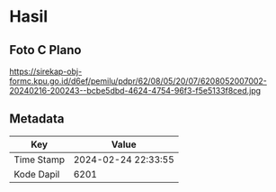# Hasil

## Foto C Plano

https://sirekap-obj-formc.kpu.go.id/d6ef/pemilu/pdpr/62/08/05/20/07/6208052007002-20240216-200243--bcbe5dbd-4624-4754-96f3-f5e5133f8ced.jpg


## Metadata

| Key        | Value               |
| ---------- | ------------------- |
| Time Stamp | 2024-02-24 22:33:55 |
| Kode Dapil | 6201                |



